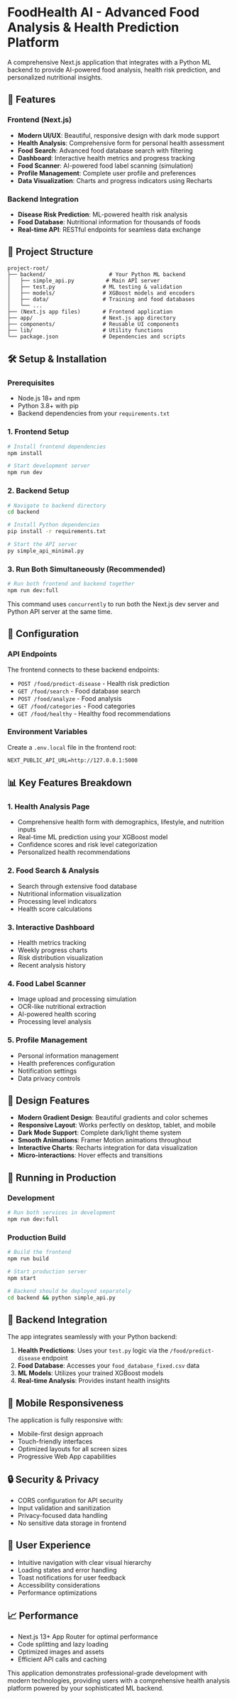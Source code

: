 # FoodHealth AI - Advanced Food Analysis & Health Prediction Platform

A comprehensive Next.js application that integrates with a Python ML backend to provide AI-powered food analysis, health risk prediction, and personalized nutritional insights.

## 🚀 Features

### Frontend (Next.js)
- **Modern UI/UX**: Beautiful, responsive design with dark mode support
- **Health Analysis**: Comprehensive form for personal health assessment
- **Food Search**: Advanced food database search with filtering
- **Dashboard**: Interactive health metrics and progress tracking
- **Food Scanner**: AI-powered food label scanning (simulation)
- **Profile Management**: Complete user profile and preferences
- **Data Visualization**: Charts and progress indicators using Recharts

### Backend Integration
- **Disease Risk Prediction**: ML-powered health risk analysis
- **Food Database**: Nutritional information for thousands of foods
- **Real-time API**: RESTful endpoints for seamless data exchange

## 📁 Project Structure

```
project-root/
├── backend/                    # Your Python ML backend
│   ├── simple_api.py          # Main API server
│   ├── test.py               # ML testing & validation
│   ├── models/               # XGBoost models and encoders
│   ├── data/                 # Training and food databases
│   └── ...
├── (Next.js app files)       # Frontend application
├── app/                      # Next.js app directory
├── components/               # Reusable UI components
├── lib/                      # Utility functions
└── package.json              # Dependencies and scripts
```

## 🛠️ Setup & Installation

### Prerequisites
- Node.js 18+ and npm
- Python 3.8+ with pip
- Backend dependencies from your `requirements.txt`

### 1. Frontend Setup
```bash
# Install frontend dependencies
npm install

# Start development server
npm run dev
```

### 2. Backend Setup
```bash
# Navigate to backend directory
cd backend

# Install Python dependencies
pip install -r requirements.txt

# Start the API server
py simple_api_minimal.py
```

### 3. Run Both Simultaneously (Recommended)
```bash
# Run both frontend and backend together
npm run dev:full
```

This command uses `concurrently` to run both the Next.js dev server and Python API server at the same time.

## 🔧 Configuration

### API Endpoints
The frontend connects to these backend endpoints:
- `POST /food/predict-disease` - Health risk prediction
- `GET /food/search` - Food database search
- `POST /food/analyze` - Food analysis
- `GET /food/categories` - Food categories
- `GET /food/healthy` - Healthy food recommendations

### Environment Variables
Create a `.env.local` file in the frontend root:
```
NEXT_PUBLIC_API_URL=http://127.0.0.1:5000
```

## 📊 Key Features Breakdown

### 1. Health Analysis Page
- Comprehensive health form with demographics, lifestyle, and nutrition inputs
- Real-time ML prediction using your XGBoost model
- Confidence scores and risk level categorization
- Personalized health recommendations

### 2. Food Search & Analysis
- Search through extensive food database
- Nutritional information visualization
- Processing level indicators
- Health score calculations

### 3. Interactive Dashboard
- Health metrics tracking
- Weekly progress charts
- Risk distribution visualization
- Recent analysis history

### 4. Food Label Scanner
- Image upload and processing simulation
- OCR-like nutritional extraction
- AI-powered health scoring
- Processing level analysis

### 5. Profile Management
- Personal information management
- Health preferences configuration
- Notification settings
- Data privacy controls

## 🎨 Design Features

- **Modern Gradient Design**: Beautiful gradients and color schemes
- **Responsive Layout**: Works perfectly on desktop, tablet, and mobile
- **Dark Mode Support**: Complete dark/light theme system
- **Smooth Animations**: Framer Motion animations throughout
- **Interactive Charts**: Recharts integration for data visualization
- **Micro-interactions**: Hover effects and transitions

## 🚀 Running in Production

### Development
```bash
# Run both services in development
npm run dev:full
```

### Production Build
```bash
# Build the frontend
npm run build

# Start production server
npm start

# Backend should be deployed separately
cd backend && python simple_api.py
```

## 🔌 Backend Integration

The app integrates seamlessly with your Python backend:

1. **Health Predictions**: Uses your `test.py` logic via the `/food/predict-disease` endpoint
2. **Food Database**: Accesses your `food_database_fixed.csv` data
3. **ML Models**: Utilizes your trained XGBoost models
4. **Real-time Analysis**: Provides instant health insights

## 📱 Mobile Responsiveness

The application is fully responsive with:
- Mobile-first design approach
- Touch-friendly interfaces
- Optimized layouts for all screen sizes
- Progressive Web App capabilities

## 🔒 Security & Privacy

- CORS configuration for API security
- Input validation and sanitization
- Privacy-focused data handling
- No sensitive data storage in frontend

## 🎯 User Experience

- Intuitive navigation with clear visual hierarchy
- Loading states and error handling
- Toast notifications for user feedback
- Accessibility considerations
- Performance optimizations

## 📈 Performance

- Next.js 13+ App Router for optimal performance
- Code splitting and lazy loading
- Optimized images and assets
- Efficient API calls and caching

This application demonstrates professional-grade development with modern technologies, providing users with a comprehensive health analysis platform powered by your sophisticated ML backend.
